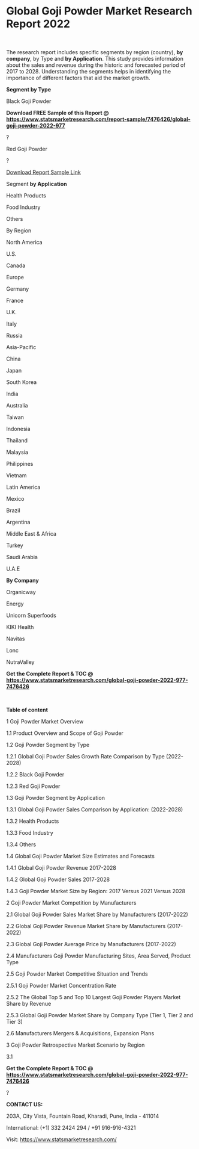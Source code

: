 <h1>Global Goji Powder Market Research Report 2022</h1><br/><p>The research report includes specific segments by region (country), <strong>by company</strong>, by Type and <strong>by Application</strong>. This study provides information about the sales and revenue during the historic and forecasted period of 2017 to 2028. Understanding the segments helps in identifying the importance of different factors that aid the market growth.</p>
 
 
 
 <p><strong>Segment by Type</strong></p>
 
 
 
 <p>Black Goji Powder</p>
 
 
 
 <div><b>Download FREE Sample of this Report @ <a href="https://www.statsmarketresearch.com/download-free-sample/7476426/global-goji-powder-2022-977">https://www.statsmarketresearch.com/report-sample/7476426/global-goji-powder-2022-977</a></b></div>
 
 
 
 <p>? </p>
 
 
 
 <p>Red Goji Powder</p>
 
 
 
 <p>? </p>
 
 
 
 <p><a href="https://www.statsmarketresearch.com/download-free-sample/7476426/global-goji-powder-2022-977">Download Report Sample Link</a></p>
 
 
 
 <p>Segment <strong>by Application</strong></p>
 
 
 
 <p>Health Products</p>
 
 
 
 <p>Food Industry</p>
 
 
 
 <p>Others</p>
 
 
 
 <p>By Region</p>
 
 
 
 <p>North America</p>
 
 
 
 <p>U.S.</p>
 
 
 
 <p>Canada</p>
 
 
 
 <p>Europe</p>
 
 
 
 <p>Germany</p>
 
 
 
 <p>France</p>
 
 
 
 <p>U.K.</p>
 
 
 
 <p>Italy</p>
 
 
 
 <p>Russia</p>
 
 
 
 <p>Asia-Pacific</p>
 
 
 
 <p>China</p>
 
 
 
 <p>Japan</p>
 
 
 
 <p>South Korea</p>
 
 
 
 <p>India</p>
 
 
 
 <p>Australia</p>
 
 
 
 <p>Taiwan</p>
 
 
 
 <p>Indonesia</p>
 
 
 
 <p>Thailand</p>
 
 
 
 <p>Malaysia</p>
 
 
 
 <p>Philippines</p>
 
 
 
 <p>Vietnam</p>
 
 
 
 <p>Latin America</p>
 
 
 
 <p>Mexico</p>
 
 
 
 <p>Brazil</p>
 
 
 
 <p>Argentina</p>
 
 
 
 <p>Middle East & Africa</p>
 
 
 
 <p>Turkey</p>
 
 
 
 <p>Saudi Arabia</p>
 
 
 
 <p>U.A.E</p>
 
 
 
 <p><strong>By Company</strong></p>
 
 
 
 <p>Organicway</p>
 
 
 
 <p>Energy</p>
 
 
 
 <p>Unicorn Superfoods</p>
 
 
 
 <p>KIKI Health</p>
 
 
 
 <p>Navitas</p>
 
 
 
 <p>Lonc</p>
 
 
 
 <p>NutraValley</p>
 
 
 
 <div><b>Get the Complete Report & TOC @ <a href="https://www.statsmarketresearch.com/global-goji-powder-2022-977-7476426">https://www.statsmarketresearch.com/global-goji-powder-2022-977-7476426</a></b></div>
 
 
 
 <p><br />
 
 <b>Table of content</b></p>
 
 
 
 <p>1 Goji Powder Market Overview<br />
 
 1.1 Product Overview and Scope of Goji Powder<br />
 
 1.2 Goji Powder Segment by Type<br />
 
 1.2.1 Global Goji Powder Sales Growth Rate Comparison by Type (2022-2028)<br />
 
 1.2.2 Black Goji Powder<br />
 
 1.2.3 Red Goji Powder<br />
 
 1.3 Goji Powder Segment by Application<br />
 
 1.3.1 Global Goji Powder Sales Comparison by Application: (2022-2028)<br />
 
 1.3.2 Health Products<br />
 
 1.3.3 Food Industry<br />
 
 1.3.4 Others<br />
 
 1.4 Global Goji Powder Market Size Estimates and Forecasts<br />
 
 1.4.1 Global Goji Powder Revenue 2017-2028<br />
 
 1.4.2 Global Goji Powder Sales 2017-2028<br />
 
 1.4.3 Goji Powder Market Size by Region: 2017 Versus 2021 Versus 2028<br />
 
 2 Goji Powder Market Competition by Manufacturers<br />
 
 2.1 Global Goji Powder Sales Market Share by Manufacturers (2017-2022)<br />
 
 2.2 Global Goji Powder Revenue Market Share by Manufacturers (2017-2022)<br />
 
 2.3 Global Goji Powder Average Price by Manufacturers (2017-2022)<br />
 
 2.4 Manufacturers Goji Powder Manufacturing Sites, Area Served, Product Type<br />
 
 2.5 Goji Powder Market Competitive Situation and Trends<br />
 
 2.5.1 Goji Powder Market Concentration Rate<br />
 
 2.5.2 The Global Top 5 and Top 10 Largest Goji Powder Players Market Share by Revenue<br />
 
 2.5.3 Global Goji Powder Market Share by Company Type (Tier 1, Tier 2 and Tier 3)<br />
 
 2.6 Manufacturers Mergers & Acquisitions, Expansion Plans<br />
 
 3 Goji Powder Retrospective Market Scenario by Region<br />
 
 3.1</p>
 
 
 
 <div><b>Get the Complete Report & TOC @ <a href="https://www.statsmarketresearch.com/global-goji-powder-2022-977-7476426">https://www.statsmarketresearch.com/global-goji-powder-2022-977-7476426</a></b></div>
 
 
 
 <p>? </p>
 
 
 
 <p><b>CONTACT US:</b><br />
 
 203A, City Vista, Fountain Road, Kharadi, Pune, India - 411014<br />
 
 International: (+1) 332 2424 294 / +91 916-916-4321<br />
 
 Visit: <a href="https://www.statsmarketresearch.com/">https://www.statsmarketresearch.com/</a></p>
